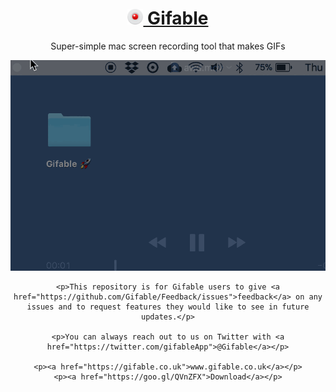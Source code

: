<div align="center">
    <h1><a href="https://gifable.co.uk"><img src="images/logo.png" width="25" height="25"> Gifable</a></h1>
    <p>Super-simple mac screen recording tool that makes GIFs</p>
    <p><img src="images/Gifable.gif"></p>
    
    <p>This repository is for Gifable users to give <a href="https://github.com/Gifable/Feedback/issues">feedback</a> on any issues and to request features they would like to see in future updates.</p>
	    
	<p>You can always reach out to us on Twitter with <a href="https://twitter.com/gifableApp">@Gifable</a></p>
	  
	<p><a href="https://gifable.co.uk">www.gifable.co.uk</a></p>
	<p><a href="https://goo.gl/QVnZFX">Download</a></p>
</div>